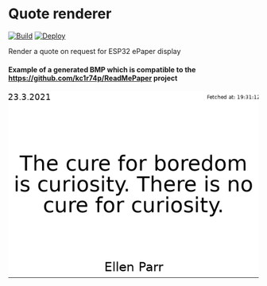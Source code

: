 # Quote renderer
[![Build](https://github.com/kc1r74p/quote_renderer/workflows/Build/badge.svg)](https://github.com/kc1r74p/quote_renderer/actions?query=workflow%3ABuild)
[![Deploy](https://github.com/kc1r74p/quote_renderer/workflows/Deploy/badge.svg)](https://github.com/kc1r74p/quote_renderer/actions?query=workflow%3ADeploy)

Render a quote on request for ESP32 ePaper display

#### Example of a generated BMP which is compatible to the https://github.com/kc1r74p/ReadMePaper project
![Example](quote.bmp)
